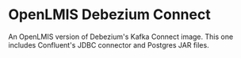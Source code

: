 # OpenLMIS Debezium Connect

An OpenLMIS version of Debezium's Kafka Connect image. This one includes Confluent's JDBC connector
and Postgres JAR files.

